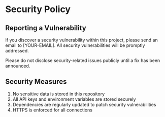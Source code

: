 # Security Policy

## Reporting a Vulnerability

If you discover a security vulnerability within this project, please send an email to [YOUR-EMAIL]. All security vulnerabilities will be promptly addressed.

Please do not disclose security-related issues publicly until a fix has been announced.

## Security Measures

1. No sensitive data is stored in this repository
2. All API keys and environment variables are stored securely
3. Dependencies are regularly updated to patch security vulnerabilities
4. HTTPS is enforced for all connections
